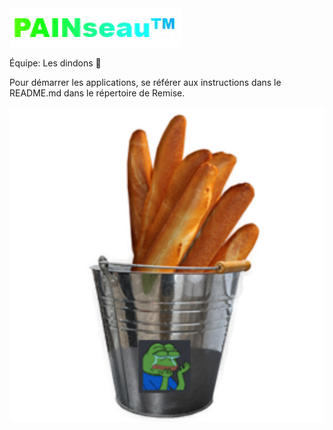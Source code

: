<img src="/painseau.gif" alt="RAINBOW"/>


Équipe: Les dindons 🦃

Pour démarrer les applications, se référer aux instructions dans le README.md dans le répertoire de Remise.

<img src="/painseau.png" alt="PAINseau"/>